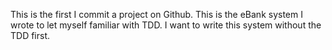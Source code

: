 This is the first I commit a project on Github. This is the eBank system I wrote to let myself familiar with TDD. I want to write this system without the TDD first.